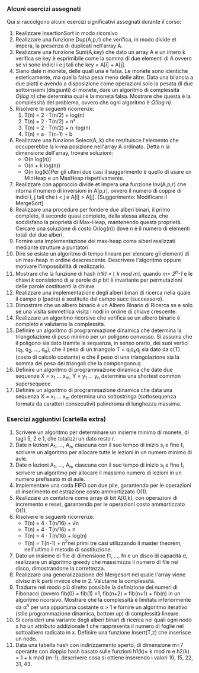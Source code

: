 ### Alcuni esercizi assegnati

Qui si raccolgono alcuni esercizi significativi assegnati durante il corso:

1.  Realizzare InsertionSort in modo ricorsivo
2.  Realizzare una funzione Dup(A,p,r) che verifica, in modo divide et impera, la presenza di duplicati nell'array A.
3.  Realizzare una funzione Sum(A,key) che dato un array A e un intero k verifica se key è esprimibile come la somma di due elementi di A ovvero se vi sono indici i e j tali che key = A[i] + A[j].
4.  Siano date n monete, delle quali una è falsa. Le monete sono identiche esteticamente, ma quella falsa pesa meno delle altre. Data una bilancia a due piatti e avendo a disposizione come operazioni solo la pesata di due sottoinsiemi (disgiunti) di monete, dare un algoritmo di complessità _O(log n)_ che determina qual è la moneta falsa. Mostrare che questa è la complessità del problema, ovvero che ogni algoritmo è _Ω(log n)_.
5.  Risolvere le seguenti ricorrenze:
    1.  T(n) = 2 · T(n/2) + log(n)
    2.  T(n) = 2 · T(n/2) + n²
    3.  T(n) = 2 · T(n/2) + n ·log(n)
    4.  T(n) = a · T(n-1) + b
6.  Realizzare una funzione Select(A, k) che restituisce l'elemento che occuperebbe la k-ma posizione nell'array A ordinato. Detta n la dimensione dell'array, trovare soluzioni:
    *   O(n log(n))
    *   O(n + k log(n))
    *   O(n log(k))Per gli ultimi due casi il suggerimento è quello di usare un MinHeap e un MaxHeap rispettivamente.
7.  Realizzare con approccio divide et impera una funzione Inv(A,p,r) che ritorna il numero di inversioni in A[p,r], ovvero il numero di coppie di indici i, j tali che i < j e A[i] > A[j]. [Suggerimento: Modificare il MergeSort]
8.  Realizzare una procedure per fondere due alberi binari, il primo completo, il secondo quasi completo, della stessa altezza, che soddisfano la proprietà di Max-Heap, mantenendo questa proprietà. Cercare una soluzione di costo O(log(n)) dove n è il numero di elementi totali dei due alberi.
9.  Fornire una implementazione dei max-heap come alberi realizzati mediante strutture a puntatori
10.  Dire se esiste un algoritmo di tempo lineare per elencare gli elementi di un max-heap in ordine descrescente. Descrivere l'algoritmo oppure motivare l'impossibilità di realizzarlo.
11.  Mostrare che la funzione di hash _h(k) =_ ⌊ _k mod m_⌋, quando _m= 2<sup>p</sup>-1_ e le chiavi _k_ consistono di _w_ parole di _p_ bit è invariante per permutazioni delle parole costituenti la chiave.
12.  Realizzare una implementazione degli alberi binari di ricerca nella quale il campo p (padre) è sostituito dal campo succ (successore).
13.  Dimostrare che un albero binario è un Albero Binario di Ricerca se e solo se una visita simmetrica visita i nodi in ordine di chiave crescente.
14.  Realizzare un algoritmo ricorsivo che verifica se un albero binario è completo e valutarne la complessità.
15.  Definire un algoritmo di programmazione dinamica che determina la triangolazione di peso minimo per un poligono convesso. Si assuma che il poligono sia dato tramite la sequenza, in senso orario, dei suoi vertici (q<sub>1</sub>, q<sub>2</sub>, ..., q<sub>n</sub>), che il peso di un triangolo T = q<sub>i</sub>q<sub>k</sub>q<sub>j</sub> sia dato da c(T) (costo di calcolo costante) e che il peso di una triangolazione sia la somma del peso dei triangoli che la compongono.q
16.  Definire un algoritmo di programmazione dinamica che date due sequenze X = x<sub>1</sub> ... x<sub>m</sub>, Y = y<sub>1</sub> ... y<sub>n</sub> determina una shortest common supersequece.
17.  Definire un algoritmo di programmazione dinamica che data una sequenza X = x<sub>1</sub> ... x<sub>m</sub> determina una sottostringa (sottosequenza formata da caratteri consecutivi) palindroma di lunghezza massima.

### Esercizi aggiuntivi (cartella extra)

1.  Scrivere un algoritmo per determinare un insieme minimo di monete, di tagli 5, 2 e 1, che totalizzi un dato resto r.
2.  Date n lezioni A<sub>1</sub>, ..., A<sub>n</sub>, ciascuna con il suo tempo di inizio s<sub>i</sub> e fine f<sub>i</sub> scrivere un algoritmo per allocare tutte le lezioni in un numero minimo di aule.
3.  Date n lezioni A<sub>1</sub>, ..., A<sub>n</sub>, ciascuna con il suo tempo di inizio s<sub>i</sub> e fine f<sub>i</sub> scrivere un algoritmo per allocare il massimo numero di lezioni in un numero prefissato m di aule.
4.  Implementare una coda FIFO con due pile, garantendo per le operazioni di inserimento ed estrazione costo ammortizzato O(1).
5.  Realizzare un contatore come array di bit A[0,k], con operazioni di incremento e reset, garantendo per le operazioni costo ammortizzato O(1).
6.  Risolvere le seguenti ricorrenze:
    *   T(n) = 4 · T(n/16) + √n
    *   T(n) = 4 · T(n/16) + n
    *   T(n) = 4 · T(n/16) + log(n)
    *   T(n) = T(n-1) + n<sup>2</sup>nei primi tre casi utilizzando il master theorem, nell'ultimo il metodo di sostituzione.
7.  Dato un insieme di file di dimensione f1, ..., fn e un disco di capacità d, realizzare un algoritmo greedy che massimizza il numero di file nel disco, dimostrandone la correttezza.
8.  Realizzare una generalizzazione del Mergesort nel quale l'array viene diviso in k parti invece che in 2\. Valutarne la complessità.
9.  Tradurre nel modo più diretto possibile la definizione dei numeri di Fibonacci (ovvero fib(0) = fib(1) =1, fib(n+2) = fib(n+1) + fib(n) in un algoritmo ricorsivo. Mostrare che la complessità è limitata inferiormente da α<sup>n</sup> per una opportuna costante α > 1 e fornire un algoritmo iterativo (stile programmazione dinamica, bottom up) di complessità lineare.
10.  Si consideri una variante degli alberi binari di ricerca nei quali ogni nodo x ha un attributo addizionale f che rappresenta il numero di foglie nel sottoalbero radicato in x. Definire una funzione Insert(T,z) che inserisce un nodo.
11.  Data una tabella hash con indirizzamento aperto, di dimensione m=7 operante con doppio hash basato sulle funzioni h1(k)= k mod m e h2(k) = 1 + k mod (m-1), descrivere cosa si ottiene inserendo i valori 10, 15, 22, 31, 43.